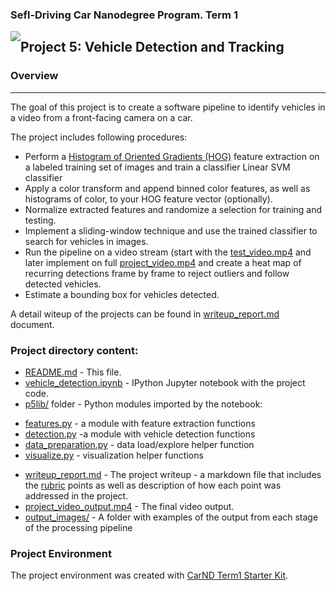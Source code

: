 
### Sefl-Driving Car Nanodegree Program. Term 1
<img style="float: left;" src="https://s3.amazonaws.com/udacity-sdc/github/shield-carnd.svg">

## Project 5: Vehicle Detection and Tracking

### Overview
---
The goal of this project is to create a software pipeline to identify vehicles in a video from a front-facing camera on a car.

The project includes following procedures:
* Perform a [Histogram of Oriented Gradients (HOG)](http://scikit-image.org/docs/dev/auto_examples/features_detection/plot_hog.html) feature extraction on a labeled training set of images and train a classifier Linear SVM classifier
* Apply a color transform and append binned color features, as well as histograms of color, to your HOG feature vector (optionally).
* Normalize extracted features and randomize a selection for training and testing.
* Implement a sliding-window technique and use the trained classifier to search for vehicles in images.
* Run the pipeline on a video stream (start with the [test_video.mp4](test_video.mp4) and later implement on full [project_video.mp4](project_video.mp4) and create a heat map of recurring detections frame by frame to reject outliers and follow detected vehicles.
* Estimate a bounding box for vehicles detected.

A detail witeup of the projects can be found in [writeup_report.md](writeup_report.md) document.

### Project directory content:

* [README.md](README.md) - This file.
* [vehicle_detection.ipynb](vehicle_detection.ipynb) -  IPython Jupyter notebook with the project code.
* [p5lib/](p5lib/) folder - Python modules imported by the notebook:
 - [features.py](p5lib/features.py) - a module with feature extraction functions
 - [detection.py](p5lib/detection.py) -a module with vehicle detection functions
 - [data_preparation.py](p5lib/data_preparation.py) - data load/explore helper function
 - [visualize.py](p5lib/visualize.py) - visualization helper functions
* [writeup_report.md](writeup_report.md) - The project writeup - a markdown file that includes the [rubric](https://review.udacity.com/#!/rubrics/513/view) points as well as description of how each point was addressed in the project.
* [project_video_output.mp4](project_video_output.mp4) - The final video output.
* [output_images/](output_images/) - A folder with examples of the output from each stage of the processing pipeline 

### Project Environment

The project environment was created with [CarND Term1 Starter Kit](https://github.com/udacity/CarND-Term1-Starter-Kit).
